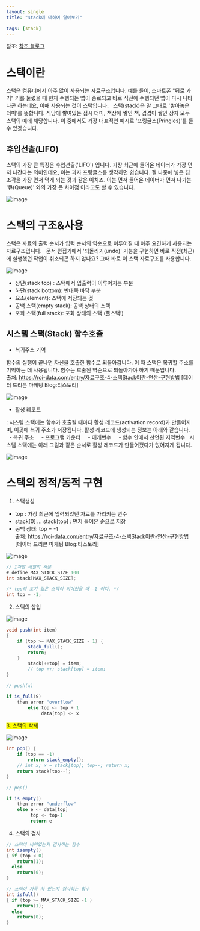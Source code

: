 ```yaml
---
layout: single
title: "stack에 대하여 알아보기"

tags: [stack]
---
```

참조: [참조 블로그](https://roi-data.com/entry/%EC%9E%90%EB%A3%8C%EA%B5%AC%EC%A1%B0-4-%EC%8A%A4%ED%83%9DStack%EC%9D%B4%EB%9E%80-%EC%97%B0%EC%82%B0-%EA%B5%AC%ED%98%84%EB%B0%A9%EB%B2%95)


# 스택이란
스택은 컴퓨터에서 아주 많이 사용되는 자료구조입니다. 예를 들어, 스마트폰 "뒤로 가기" 키를 눌렀을 때 현재 수행되는 앱이 종료되고 바로 직전에 수행되던 앱이 다시 나타나곤 하는데요, 이때 사용되는 것이 스택입니다.
 
스택(stack)은 말 그대로 '쌓아놓은 더미'를 뜻합니다. 식당에 쌓여있는 접시 더미, 책상에 쌓인 책, 겹겹이 쌓인 상자 모두 스택의 예에 해당합니다. 이 중에서도 가장 대표적인 예시로 '프링글스(Pringles)'를 들 수 있겠습니다.


## 후입선출(LIFO)
스택의 가장 큰 특징은 후입선출('LIFO') 입니다. 가장 최근에 들어온 데이터가 가장 먼저 나간다는 의미인데요, 이는 과자 프링글스를 생각하면 쉽습니다. 젤 나중에 넣은 칩 조각을 가장 먼저 먹게 되는 것과 같은 이치죠. 이는 먼저 들어온 데이터가 먼저 나가는 '큐(Queue)' 와의 가장 큰 차이점 이라고도 할 수 있습니다.


![image](https://img1.daumcdn.net/thumb/R1280x0/?scode=mtistory2&fname=https%3A%2F%2Fblog.kakaocdn.net%2Fdn%2Fn4EIX%2FbtrAghznXbY%2FqoO3rvbtvPdsUWyXPgzzZK%2Fimg.png)

# 스택의 구조&사용
스택은 자료의 출력 순서가 입력 순서의 역순으로 이루어질 때 아주 요긴하게 사용되는 자료구조입니다.
 
문서 편집기에서 '되돌리기(undo)' 기능을 구현하면 바로 직전(최근)에 실행했던 작업이 취소되곤 하지 않나요? 그때 바로 이 스택 자료구조를 사용합니다.

![image](https://img1.daumcdn.net/thumb/R1280x0/?scode=mtistory2&fname=https%3A%2F%2Fblog.kakaocdn.net%2Fdn%2Fb1j1EP%2FbtrAcWiIeeQ%2FPAUT9taBoi7hkhJh4O5160%2Fimg.png)

- 상단(stack top) : 스택에서 입출력이 이루어지는 부분
- 하단(stack bottom): 반대쪽 바닥 부분
- 요소(element): 스택에 저장되는 것
- 공백 스택(empty stack): 공백 상태의 스택
- 포화 스택(full stack): 포화 상태의 스택 (풀스택!)

##  시스템 스택(Stack) 함수호출
- 복귀주소 기억

함수의 실행이 끝나면 자신을 호출한 함수로 되돌아갑니다. 이 때 스택은 복귀할 주소를 기억하는 데 사용됩니다. 함수는 호출된 역순으로 되돌아가야 하기 때문입니다.</br>
출처: https://roi-data.com/entry/자료구조-4-스택Stack이란-연산-구현방법 [데이터 드리븐 마케팅 Blog:티스토리]

![image](https://img1.daumcdn.net/thumb/R1280x0/?scode=mtistory2&fname=https%3A%2F%2Fblog.kakaocdn.net%2Fdn%2FbMm2iu%2FbtrAj4T8TpU%2FOEhnWi385M55WeYxC71yD1%2Fimg.png)

- 활성 레코드

: 시스템 스택에는 함수가 호출될 때마다 활성 레코드(activation record)가 만들어지며, 이곳에 복귀 주소가 저장됩니다. 활성 레코드에 생성되는 정보는 아래와 같습니다.
    - 복귀 주소
    - 프로그램 카운터
    - 매개변수
    - 함수 안에서 선언된 지역변수
 
시스템 스택에는 아래 그림과 같은 순서로 활성 레코드가 만들어졌다가 없어지게 됩니다. 

![image](https://img1.daumcdn.net/thumb/R1280x0/?scode=mtistory2&fname=https%3A%2F%2Fblog.kakaocdn.net%2Fdn%2FbVeaf3%2FbtrAmzMUKcM%2F6ByJF3jYc32YUrqdB6fQ4K%2Fimg.png)

# 스택의 정적/동적 구현

1. 스택생성
- top : 가장 최근에 입력되었던 자료를 가리키는 변수
- stack[0] ... stack[top] : 먼저 들어온 순으로 저장
- 공백 상태: top = -1
</br>출처: https://roi-data.com/entry/자료구조-4-스택Stack이란-연산-구현방법 [데이터 드리븐 마케팅 Blog:티스토리]

![image](https://img1.daumcdn.net/thumb/R1280x0/?scode=mtistory2&fname=https%3A%2F%2Fblog.kakaocdn.net%2Fdn%2Fcxzell%2FbtrAgosSY4Q%2F8Zy8dO5djGE777aouIU8c1%2Fimg.png)


```java
// 1차원 배열의 사용
# define MAX_STACK_SIZE 100
int stack[MAX_STACK_SIZE];

/* top의 초기 값은 스택이 비어있을 때 -1 이다. */
int top = -1;
```

2. 스택의 삽입

![image](https://img1.daumcdn.net/thumb/R1280x0/?scode=mtistory2&fname=https%3A%2F%2Fblog.kakaocdn.net%2Fdn%2Fcc3ECe%2FbtrAmAyCbeo%2FXlmFSLB5Mk8gKxTgP7F6WK%2Fimg.png)

```java
void push(int item)
{
    if (top >= MAX_STACK_SIZE - 1) {
    	stack_full();
        return;
    }
    	stack[++top] = item;
        // top ++; stack[top] = item;
}

```
```java
// push(x)

if is_full(S)
	then error "overflow"
    	else top <- top + 1
    	     data[top] <- x
```

<span style="background-color:yellow">3. 스택의 삭제</span>



![image](https://img1.daumcdn.net/thumb/R1280x0/?scode=mtistory2&fname=https%3A%2F%2Fblog.kakaocdn.net%2Fdn%2Fc5HrJN%2FbtrAmGrTiwU%2FFEStXAXz6lIuELTtUTbENK%2Fimg.png)

```java
int pop() {
    if (top == -1)
    	return stack_empty();
    // int x; x = stack[top]; top--; return x;
    return stack[top--];
}

```
```java
// pop()

if is_empty()
    then error "underflow"
    else e <- data[top]
    	 top <- top-1
         return e

```

4. 스택의 검사

```java
// 스택이 비어있는지 검사하는 함수
int isempty()
{ if (top < 0)
    return(1);
  else
    return(0);
}
```

```java
// 스택이 가득 차 있는지 검사하는 함수
int isfull()
{ if (top >= MAX_STACK_SIZE -1 )
    return(1);
  else
    return(0);
}
```









